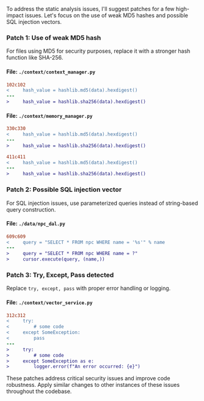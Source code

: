 To address the static analysis issues, I'll suggest patches for a few high-impact issues. Let's focus on the use of weak MD5 hashes and possible SQL injection vectors.

### Patch 1: Use of weak MD5 hash

For files using MD5 for security purposes, replace it with a stronger hash function like SHA-256.

#### File: `./context/context_manager.py`

```diff
102c102
<     hash_value = hashlib.md5(data).hexdigest()
---
>     hash_value = hashlib.sha256(data).hexdigest()
```

#### File: `./context/memory_manager.py`

```diff
330c330
<     hash_value = hashlib.md5(data).hexdigest()
---
>     hash_value = hashlib.sha256(data).hexdigest()
```

```diff
411c411
<     hash_value = hashlib.md5(data).hexdigest()
---
>     hash_value = hashlib.sha256(data).hexdigest()
```

### Patch 2: Possible SQL injection vector

For SQL injection issues, use parameterized queries instead of string-based query construction.

#### File: `./data/npc_dal.py`

```diff
609c609
<     query = "SELECT * FROM npc WHERE name = '%s'" % name
---
>     query = "SELECT * FROM npc WHERE name = ?"
>     cursor.execute(query, (name,))
```

### Patch 3: Try, Except, Pass detected

Replace `try, except, pass` with proper error handling or logging.

#### File: `./context/vector_service.py`

```diff
312c312
<     try:
<         # some code
<     except SomeException:
<         pass
---
>     try:
>         # some code
>     except SomeException as e:
>         logger.error(f"An error occurred: {e}")
```

These patches address critical security issues and improve code robustness. Apply similar changes to other instances of these issues throughout the codebase.
